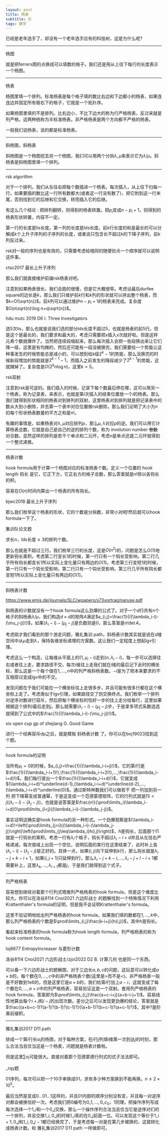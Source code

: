 ```yaml
---
layout: post
title: 杨表
subtitle: 乐
tags: 数学
---
```


已经是老年选手了，却没有一个老年选手应有的科技树，这是为什么呢?

-----

杨图

就是把ferrers图的点换成可以填数的格子。我们还是用从上往下每行的长度表示一个杨图。

-----

杨表

杨图里填一个排列。标准杨表是每个格子填的数比右边和下边都小的杨表，如果连连边并固定所有极右下的格子，它就是一个拓扑序。

如果杨图里填的不是排列。比右边小，不比下边大的称为行严格杨表，反过来就是列严格，这两种统称为半标准杨表。非严格杨表是两个方向都不严格的杨表。

一般我们说杨表，说的都是标准杨表。

-----

斜杨图，斜杨表

斜杨图是一个杨图挖去另一个杨图，我们可以用两个分拆$\lambda,\mu$来表示它为$\lambda/\mu$。斜杨表是斜杨图里填一个排列。

-----

rsk algorithm

对于一个排列，我们从左往右把每个数插进一个杨表。每次插入，从上往下扫每一行，如果要插的数比这一行所有数都大(或者这一行没有数了)，把它附到这一行末尾，否则找到它的后继和它交换，转而插入它的后继。

有这么几个结论 : 把排列翻转，则得到的杨表转置。把$p_i$变成$n-p_i+1$，则得到的杨表形状转置，内容不一定。

第一行的长度是lis长度。第一列的长度是lds长度。前$k$行长度的和是最长的可以分解成$k$个上升子序列的子序列的长度，或者说只包含长不超过$k$的下降子序列，前$k$列反过来。

rsk对一般的序列也是有效的，只需要考虑给相同的随便钦点一个顺序就可以说明这件事。

ctsc2017 最长上升子序列

那么我们就直接维护前缀rsk杨表对吧。

注意到如果杨表很长，我们会跑的很慢，但是它大概很窄。考虑设最后durfee square的边长是$k$，那么我们只维护前$k$行和$k$列的形状就可以拼出整个杨表，而$k=O(\sqrt{n})$。前$k$列可以通过维护$n-p_i+1$的杨表来完成。复杂度$O(n\sqrt{n}\log n+q\sqrt{n})$。

hdu mutc 2019 D6 I. Three Investigators

选$5$次lis，那么也就是说我们选的部分lds长度不超过$5$，也就是杨表的前$5$行。但是这个是最长的，我们要求和最大的，考虑只需要把$x$插入$x$次就好啦。但是这样元素个数就爆炸了。当然把连续段缩起来，那么每次插入会把一些段换出来让它们降一级，这里是有均摊的，然后还可能有一段没被换完，我们需要给一个势能让这种事发生的时候势能总是减小的，可以想到给$k$级$2^k-1$的势能，那么没换完的时候新段增加的势能就是$2^{k-1}-1$，而插入之前发生的降段减少了$2^{k-1}$的势能，这就摊掉了。复杂度是$O(2^kn\log n)$，这里$k=5$。

rsk双射

注意到rsk是可逆的。我们插入的时候，记录下每个数最后停在哪，这可以用另一个杨表，称为记录表，来表示，也就是第$i$次插入的结束位置放一个$i$的杨表。那么我们就得到形状相同的杨表对到排列的双射，这里杨表对到排列就是把记录表中的数从大到小删除，并去第一个表中对应位置做rsk删除。那么我们证明了大小为$n$的每个形状杨表数量的平方之和是$n!$。

有趣的事情是，如果杨表对$\lambda,\mu$对应排列$p$，那么$\mu,\lambda$对应$p$的逆。我们可以用它计算杨表总数，它就是自己是自己的逆的排列个数，称为 involution number ~~卷数~~对合数。显然这样的排列是若干个单点和二元环，考虑$n$是单点还是二元环就得到一个整式递推。

-----

杨表计数

hook formula用于计算一个杨图对应的标准杨表个数。定义一个位置的 hook length 钩长 是它，它正下方，它正右方的格子总数，那么答案就是$n!$除以各钩长的积。

容易在$O(n)$时间内算出一个杨表的所有钩长。

bjwc2018 最长上升子序列

那么我们枚举这个杨表的形状，它的个数是分拆数，非常小对吧!然后就可以hook formula一下了。

集训队论文题

求长$n$，lds长度$\leq 3$的排列个数。

那么也就是不超过三行。我们枚举三行的长度，这是$O(n^2)$的，问题是怎么$O(1)$地更新钩长乘积。考虑第二行变长$1$的时候，第一行只有一个钩长受影响，第二行几乎所有钩长都变长$1$所以实际上变化量只有两边的$O(1)$。考虑第三行变短$1$的时候，第一行只有一个钩长受影响，第二行只有一个钩长受影响，第三行几乎所有钩长都变短$1$所以实际上变化量只有两边的$O(1)$。

-----

斜杨表计数

https://www.emis.de/journals/SLC/wpapers/s73vortrag/naruse.pdf

斜杨表的计数就没有一个hook formula这么劲爆的公式了。对于一个$d$行共有$n$个格子的斜杨表$\lambda/\mu$，我们构造$d\times d$的矩阵$A$满足$a_{i,j}=\frac{1}{((\lambda_i-i)-(\mu_j-j))!}$，如果$(\lambda_i-i)-(\mu_j-j)$是负数则是$0$，那么答案是$n!\det A$。

考虑刚才我们看到的那个游走问题，雅礼集训 path，斜杨表计数其实就是说在$d$维空间中从$\mu$走到$\lambda$，保持各维坐标递增的方案数。这让我们一定程度上想起lgv引理。

考虑这么一个构造，让每维从平面上的$(1,\mu_i-i)$走到$(n,\lambda_i-i)$，每一步可以选择往右或者往上走，要求路径不交，每次$i$维往上走我们就在$i$维的最后记下此时的横坐标，那么这是一个每个值在$1,...,n$中的列严格斜杨表数。$-i$是为了把本来要求的不互相穿过变成lgv中的不交。

发现问题在于我们可能在一个横坐标往上走很多步，并且可能有很多行都在这个横坐标上走了。考虑类似于lgv引理，如果路径交了则交换终点。我们枚举一个排列对逆序对数进行容斥，然后把每个横坐标的恰好一步的往上走分给每行，这里如果根据这个排列$i$最后走到$j$，那么就需要$(\lambda_i-i)-(\mu_j-j)$步，于是拿多项式系数选选就得到了公式中的$\frac{1}{((\lambda_i-i)-(\mu_j-j))!}$。

xix open cup gp of zhejiang G. Good Game

进行一个经典容斥dp之后，就是模板 斜杨表计数 了。你可以在boj19023找到这个题。

-----

hook formula的证明

当所有$\mu_i=0$的时候，$a_{i,j}=\frac{1}{(\lambda_i-i+j)!}$，它的第$i$行是$\frac{1}{(\lambda_i-i+1)!},\frac{1}{(\lambda_i-i+2)!},...,\frac{1}{(\lambda_i-i+d)!}$。我们每行提出一个$\frac{1}{(\lambda_i-i+d)!}$，它就变成$(\lambda_i-i+d)^\underline{d-1},(\lambda_i-i+d)^\underline{d-2},...,(\lambda_i-i+d)^\underline{0}$。通过斯特林数我们可以做若干 把一列加到另一列 把下降幂变成普通幂，于是这变成一个范德蒙德矩阵，它的行列式就是$\prod\limits{i<j}((\lambda_i-i)-(\lambda_j-j))$，也就是说答案是$\frac{n!}{\prod\limits_i(\lambda_i-i+d)!}\prod\limits_{i<j}((\lambda_i-i)-(\lambda_j-j))$。

事实证明这确实是hook formula的另一种形式。一个劲爆观察是$(\lambda_i-i+d)!=\left(\prod\limits_{j>i}((\lambda_i-i)-(\lambda_j-j))\right)\left(\prod\limits_{j\leq\lambda_i}h(i,j)\right)$，$h$是钩长，后面那个$\prod$就是一行钩长的乘积。考虑一行有$\lambda_i$个格子，钩长不超过$\lambda_i-i+d$并且从左往右严格递减，每次值域上出现一个空位，说明后面的某行在这里结束了，此时补上各$(\lambda_i-i)-(\lambda_j-j)$是正好的。具体一点，如果$(i,j)$向下延伸到$k$行，那么钩长就是$\lambda_i-j+k-i+1$，如果$(i,j+1)$只延伸到$l$行，那么$\lambda_i-j+k-i,...,\lambda_i-j+l-i+1$都需要补上，这里$\lambda_k,...,\lambda_{l+1}$都是$j$，于是我们就得到这个式子。

-----

列严格杨表

容易想到继续对着那个行列式嗯推列严格杨表的hook formula，但是这个难度比较大。你可以在洛谷8114 Cnoi2021 六边形战士 的题解找到一个特殊情况下利用Krattenthaler's formula的证明，但是我不会证明Krattenthaler's formula。

这里不加证明地给出列严格杨表的hook formula，如果我们填的数都在$1,...,k$中，那么列严格杨表的个数是$\prod\limits_{i,j}\frac{k-i+j}{h(i,j)}$，其中$h$是钩长。

看起来标准杨表的hook formula称为hook length formula，列严格杨表的称为hook content formula。

loj6677 EntropyIncreaser 与菱形计数

洛谷8114 Cnoi2021 六边形战士/zjoi2022 D2 B. 计算几何 也是同一个东西。

可以看一下六边形战士的题解图，对于三边长$a,b,c$的问题，这玩意可以转化成$a\times b$的，每个数在$0,...,c$中的非严格杨表个数(这里是$>$而不是$<$)。非严格杨表一般是不好数到1e6的，但是这里它是$a\times b$的，我们给第$i$行加上$a-i$，这就变成了每个数在$0,...,a+c$中的列严格杨表，容易验证这是一个双射。套用列严格杨表的hook formula，答案即为$\prod\limits_{i,j}\frac{a+c-i+j}{a+b-i-j+1}$。容易线性地算出每个$i+j$和$i-j$的出现次数。差分之后可以发现更劲爆的结论，答案就是$\frac{(a+b+c-1)?(a-1)?(b-1)?(c-1)?}{(a+b-1)?(b+c-1)?(a+c-1)?}$，其中$?$是阶乘前缀积。

-----

雅礼集训2017 D11 path

排成一个第$i$行长$a_i$的杨图，对于每种方案，在$i$行$j$列填$i$维第一次到达$j$的时刻，那么合法当且仅当这是一个杨表，问题就是杨表计数啦。

但是这里$\sum a_i$可能很大。直接对着那个范德蒙德行列式的式子法法即可。

_rqy题

$01$序列，每次可以把一个$10$子串换成$01$，求有多少种方案换到不能再换。$n\leq 2\times 10^5$。

最后当然是变成$0...01...1$这样的，并且$01$内部的顺序分别没有变，并且每一对逆序对都会被换恰好一次。考虑我们把$0$编号为$0\_1,...,0\_{c_0}$，$1$同理，把操作序列写成每次选择一个$1\_i$和一个$0\_j$交换，那么一个操作序列合法当且仅当它是逆序对们的一个排列，并且交换$1\_i,0\_j$的时候$1\_i$真的在$0\_j$前面一位。可以发现这个等价于$1\_{i+1},0\_j$和$1\_i,0\_{j-1}$都已经换完了，于是考虑每一对是在第几步被换的，这就转化成杨表计数。和 雅礼集训2017 D11 path 一样做即可。

